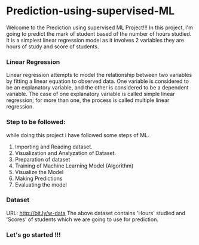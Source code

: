 # Prediction-using-supervised-ML
Welcome to the Prediction using supervised ML Project!!!
In this project, I'm going to predict the mark of student based of the number of hours studied. It is a simplest linear regression model as it involves 2 variables they are hours of study and score of students.

### Linear Regression
Linear regression attempts to model the relationship between two variables by fitting a linear equation to observed data. One variable is considered to be an explanatory variable, and the other is considered to be a dependent variable. The case of one explanatory variable is called simple linear regression; for more than one, the process is called multiple linear regression.

### Step to be followed:
while doing this project i have followed some steps of ML.
 1. Importing and Reading dataset.
 2. Visualization and Analyzation of Dataset.
 3. Preparation of dataset
 4. Training of Machine Learning Model (Algorithm)
 5. Visualize the Model
 6. Making Predictions
 7. Evaluating the model

### Dataset
URL: http://bit.ly/w-data
The above dataset contains 'Hours' studied and 'Scores' of students which we are going to use for prediction.

### Let's go started !!!
